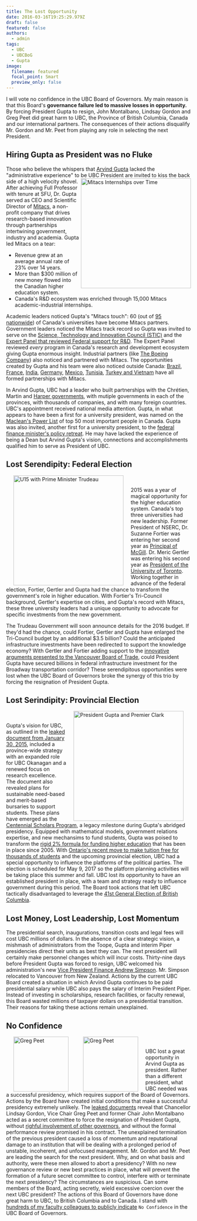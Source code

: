 ```yaml
---
title: The Lost Opportunity
date: 2016-03-16T19:25:29.979Z
draft: false
featured: false
authors:
  - admin
tags:
  - UBC
  - UBCBoG
  - Gupta
image:
  filename: featured
  focal_point: Smart
  preview_only: false
---
```



I will vote no confidence in the UBC Board of Governors. My main reason is that this Board's **governance failure led to massive losses in opportunity.** By forcing President Gupta to resign, John Montalbano, Lindsay Gordon and Greg Peet did great harm to UBC, the Province of British Columbia, Canada and our international partners. The consequences of their actions disqualify Mr. Gordon and Mr. Peet from playing any role in selecting the next President.


## Hiring Gupta as President was no Fluke

Those who believe the whispers that [Arvind Gupta](https://en.wikipedia.org/wiki/Arvind_Gupta_(academic)) lacked the "administrative experience" to be UBC President are invited to kiss the back side of a high velocity shovel. <img src="https://wwejubwfy.s3.amazonaws.com/mitacs-over-time-2016-03-13-21-17-28.jpg" alt="Mitacs Internships over Time" width ="300" align="right"> After achieving Full Professor with tenure at SFU,
Dr. Gupta served as CEO and Scientific Director of [Mitacs](http://mitacs.org/), a non-profit company that drives research-based innovation through partnerships intertwining government, industry and academia. Gupta led Mitacs on a tear:

* Revenue grew at an average annual rate of 23% over 14 years.
* More than \$300 million of new money flowed into the Canadian higher education system. 
* Canada's R&D ecosystem was enriched through 15,000 Mitacs academic-industrial internships. 

Academic leaders noticed Gupta's "Mitacs touch": 60 (out of [95 nationwide](https://github.com/colliand/public-notebooks/blob/master/canada-highered-market.ipynb)) of Canada's universities have become Mitacs partners. Government leaders noticed the Mitacs track record so Gupta was invited to serve on the [Science, Technology and Innovation Council (STIC)](http://www.stic-csti.ca/eic/site/stic-csti.nsf/eng/h_00008.html) and the [Expert Panel that reviewed Federal support for R&D](http://rd-review.ca/eic/site/033.nsf/eng/home). The Expert Panel reviewed *every* program in Canada's research and development ecosystem giving Gupta enormous insight. Industrial partners (like [The Boeing Company](https://www.mitacs.ca/en/newsroom/news-release/boeing-mitacs-create-visual-analytics-research-consortium)) also noticed and partnered with Mitacs. The opportunities created by Gupta and his team were also noticed outside Canada: [Brazil](http://www.mitacs.ca/en/newsroom/news-release/canadian-and-brazilian-researchers-join-forces-new-initiative-announced-today?language=en), [France](https://www.mitacs.ca/en/newsroom/news-release/mitacs-and-sorbonne-universites-join-forces-support-two-way-student-mobility-0), [India](https://www.mitacs.ca/en/newsroom/news-release/canada-and-india-partner-advance-international-research-collaborations), [Germany](https://www.mitacs.ca/en/newsroom/news-release/partnership-between-daad-and-mitacs-strengthen-german-canadian-research), [Mexico](http://www.univcan.ca/media-room/media-releases/canadas-universities-strengthen-ties-with-mexican-partners/), [Tunisia](https://www.mitacs.ca/en/newsroom/news-release/mitacs-and-tunisia-work-together-advance-international-research-collaborations), [Turkey and Vietnam](http://www.scholarships-bourses.gc.ca/scholarships-bourses/news-nouvelles/2014/2014-01-08.aspx?lang=eng) have all formed partnerships with Mitacs. 




In Arvind Gupta, UBC had a leader who built partnerships with the Chrétien, Martin and [Harper governments](http://ipolitics.ca/2014/08/12/whos-joe-oliver-meeting-with-today/), with mutiple governments in each of the provinces, with thousands of companies, and with many foreign countries. UBC's appointment received national media attention. Gupta, in what appears to have been a first for a university president, was named on the [Maclean's Power List](http://www.macleans.ca/news/canada/the-macleans-power-list-the-50-most-important-people-in-canada/#pow39) of top 50 most important people in Canada. Gupta was also invited, another first for a university president, to the [federal finance minister's policy retreat](http://ipolitics.ca/2014/08/12/whos-joe-oliver-meeting-with-today/). He may have lacked the experience of being a Dean but Arvind Gupta's vision, connections and accomplishments qualified him to serve as President of UBC.


## Lost Serendipity: Federal Election


<div id="image">
   <a href="http://u15.ca/album/february-3-2015-u15-executive-heads-meet-justin-trudeau-0" target="_blank">
   <img src="https://wwejubwfy.s3.amazonaws.com/u15-trudeau.jpg" alt="U15 with Prime Minister Trudeau" width="300" align="left" HSPACE="20">
   </a>
</div>​

2015 was a year of magical opportunity for the higher education system. Canada's top three universities had new leadership. Former President of NSERC, Dr. Suzanne Fortier was entering her second year as [Principal of McGill](https://www.mcgill.ca/principal/meet/about). Dr. Meric Gertler was entering his second year as [President of the University of Toronto](http://www.president.utoronto.ca/biography). Working together in advance of the federal election, Fortier, Gertler and Gupta had the chance to transform the government's role in higher education. With Fortier's Tri-Council background, Gertler's expertise on cities, and Gupta's record with Mitacs, these three university leaders had a unique opportunity to advocate for specific investments from the new government. 


The Trudeau Government will soon announce details for the 2016 budget. If they'd had the chance, could Fortier, Gertler and Gupta have enlarged the Tri-Council budget by an additional \$3.5 billion? Could the anticipated infrastructure investments have been redirected to support the knowledge economy? With Gertler and Fortier adding support to the [innovative arguments presented to the Vancouver Board of Trade](https://youtu.be/M7wnVHDMnrQ?t=18m12s), could President Gupta have secured billions in federal infrastructure investment for the Broadway transportation corridor? These serendipitous opportunities were lost when the UBC Board of Governors broke the synergy of this trio by forcing the resignation of President Gupta. 

## Lost Serindipity: Provincial Election


<div id="image">
   <a href="https://www.flickr.com/photos/bcgovphotos/14915367243/in/photolist-oYcpHz-oYbtVB-pdDG9J-pfDCCu-rVXotm-rJfavH-r4GppG-qMksLA-obZ1H4-oJ2a3c-q7TuF1-qMruwM-pokcyX-adX7b9-9SfnXw-9TrRRv-rJ8mB5-rJ7a95-s1yQVA-rYpmCs-rGnoGt-rJ6Yw3-rYexzy-rVXoT9-rDCosF-rYev5o-rW4Kw5-r2yy2D-r2yz86" target="_blank">
   <img src="http://take.ms/lZCtn" alt="President Gupta and Premier Clark" width="300" align="right" HSPACE="20">
   </a>
</div>​

Gupta's vision for UBC, as outlined in the [leaked document from January 30, 2015](https://wwejubwfy.s3.amazonaws.com/Pre-Strategic-Plan-Overview.pdf), included a province-wide strategy with an expanded role for UBC Okanagan and a renewed focus on research excellence. The document also revealed plans for sustainable need-based and merit-based bursaries to support students. These plans have emerged as the [Centennial Scholars Program](https://support.ubc.ca/projects/faculty-and-staff/), a legacy milestone during Gupta's abridged presidency. Equipped with mathematical models, government relations expertise, and new mechansims to fund students, Gupta was poised to transform the [rigid 2% formula for funding higher education](http://www.aved.gov.bc.ca/tuition/welcome.htm#tab2) that has been in place since 2005. With [Ontario's recent move to make tuition free for thousands of students](https://news.ontario.ca/opo/en/2016/03/new-ontario-student-grant-making-tuition-free-for-tens-of-thousands-of-students.html) and the upcoming provincial election, UBC had a special opportunity to influence the platforms of the political parties. The election is scheduled for May 9, 2017 so the platform planning activities will be taking place this summer and fall. UBC lost its opportunity to have an established president in place, with a team and strategy ready to influence government during this period. The Board took actions that left UBC tactically disadvantaged to leverage the [41st General Election of British Columbia](https://en.wikipedia.org/wiki/41st_British_Columbia_general_election). 


## Lost Money, Lost Leadership, Lost Momentum

The presidential search, inaugurations, transition costs and legal fees will cost UBC millions of dollars. In the absence of a clear strategic vision, a mishmash of administrators from the Toope, Gupta and interim Piper presidencies direct their units as best they can. The next president will certainly make personnel changes which will incur costs. Thirty-nine days before President Gupta was forced to resign, UBC welcomed his administration's new [Vice President Finance Andrew Simpson](http://vpfinance.ubc.ca/team/andrew-simpson/). Mr. Simpson relocated to Vancouver from New Zealand. Actions by the current UBC Board created a situation in which Arvind Gupta continues to be paid presidential salary while UBC also pays the salary of Interim President Piper. Instead of investing in scholarships, research facilities, or faculty renewal, this Board wasted millions of taxpayer dollars on a presidential transition. Their reasons for taking these actions remain unexplained.


 

## No Confidence

<div id="image">
   <a href="http://bog.ubc.ca/?page_id=1433" target="_blank">
   <img src="https://wwejubwfy.s3.amazonaws.com/Web_Image-2016-03-16-01-31-52.jpg" alt="Greg Peet" height="150" align="left" HSPACE="20">
   </a>
   <a href="http://bog.ubc.ca/?page_id=6046" target="_blank">
   <img src="https://wwejubwfy.s3.amazonaws.com/Web_Image-2016-03-16-01-28-11.jpg" alt="Greg Peet" height="150" align="left" HSPACE="20">
   </a>
</div>​


UBC lost a great opportunity in Arvind Gupta as president. Rather than a different president, what UBC needed was a successful presidency, which requires support of the Board of Governors. Actions by the Board have created initial conditions that make a successful presidency extremely unlikely. The [leaked documents](http://blogs.vancouversun.com/2016/01/27/highlights-of-the-gupta-documents-that-ubc-didnt-want-you-to-see/) reveal that Chancellor Lindsay Gordon, Vice Chair Greg Peet and former Chair John Montalbano acted as a secret committee to force the resignation of President Gupta, without [righful involvement of other governors](http://www.ams.ubc.ca/2016/02/ams-statement-re-new-details-on-dr-guptas-departure/), and without the formal performance review promised in his contract. The unexplained termination of the previous president caused a loss of momentum and reputational damage to an institution that will be dealing with a prolonged period of unstable, incoherent, and unfocused management. Mr. Gordon and Mr. Peet are leading the search for the next president.  Why, and on what basis and authority, were these men allowed to abort a presidency? With no new governance review or new best practices in place, what will prevent the formation of a future secret committee to control, interfere with or terminate the next presidency? The circumstances are suspicious. Can some members of the Board, acting secretly, wield excessive coercion over the next UBC president?  The actions of this Board of Governors have done great harm to UBC, to British Columbia and to Canada. I stand with [hundreds of my faculty colleagues to publicly indicate](http://nbviewer.jupyter.org/github/colliand/public-notebooks/blob/master/ubc-petition.ipynb) `No Confidence` in the UBC Board of Governors. 


